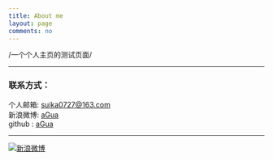 ```yaml
---
title: About me
layout: page
comments: no
---
```

/一个个人主页的测试页面/


----

### 联系方式：        

个人邮箱: [suika0727@163.com](mailto:suika0727@163.com)     
新浪微博: [aGua](https://weibo.com/u/2775728585)	    
github : [aGua](https://github.com/suika-agua)       

----


[![新浪微博](https://wx4.sinaimg.cn/large/a57241c9gy1g0gm39ldkvj21901o0b2a.jpg)](https://weibo.com/2775728585/profile?topnav=1&wvr=6)
